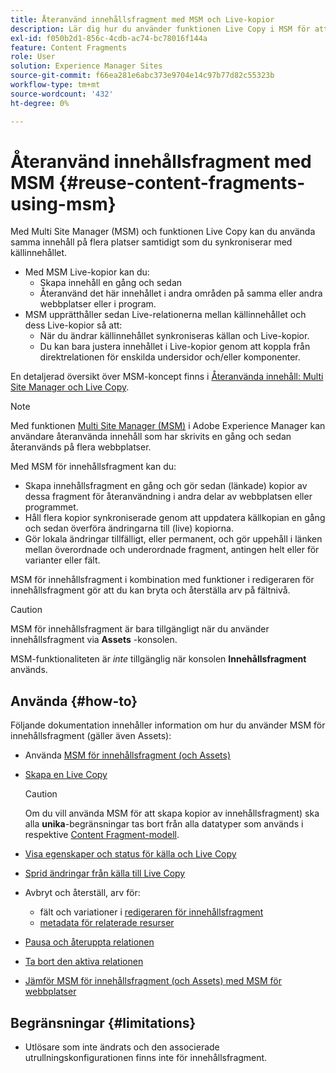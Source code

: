 ```yaml
---
title: Återanvänd innehållsfragment med MSM och Live-kopior
description: Lär dig hur du använder funktionen Live Copy i MSM för att använda samma, eller liknande, innehåll i innehållsfragment på flera platser, samtidigt som du synkroniserar med källinnehållet.
exl-id: f050b2d1-856c-4cdb-ac74-bc78016f144a
feature: Content Fragments
role: User
solution: Experience Manager Sites
source-git-commit: f66ea281e6abc373e9704e14c97b77d82c55323b
workflow-type: tm+mt
source-wordcount: '432'
ht-degree: 0%

---
```


# Återanvänd innehållsfragment med MSM {#reuse-content-fragments-using-msm}

Med Multi Site Manager (MSM) och funktionen Live Copy kan du använda samma innehåll på flera platser samtidigt som du synkroniserar med källinnehållet.

* Med MSM Live-kopior kan du:
   * Skapa innehåll en gång och sedan
   * Återanvänd det här innehållet i andra områden på samma eller andra webbplatser eller i program.
* MSM upprätthåller sedan Live-relationerna mellan källinnehållet och dess Live-kopior så att:
   * När du ändrar källinnehållet synkroniseras källan och Live-kopior.
   * Du kan bara justera innehållet i Live-kopior genom att koppla från direktrelationen för enskilda undersidor och/eller komponenter.

En detaljerad översikt över MSM-koncept finns i [Återanvända innehåll: Multi Site Manager och Live Copy](/help/sites-cloud/administering/msm/overview.md).

>[!NOTE]
>
>Med funktionen [Multi Site Manager (MSM)](/help/sites-cloud/administering/msm/overview.md) i Adobe Experience Manager kan användare återanvända innehåll som har skrivits en gång och sedan återanvänds på flera webbplatser.

Med MSM för innehållsfragment kan du:

* Skapa innehållsfragment en gång och gör sedan (länkade) kopior av dessa fragment för återanvändning i andra delar av webbplatsen eller programmet.
* Håll flera kopior synkroniserade genom att uppdatera källkopian en gång och sedan överföra ändringarna till (live) kopiorna.
* Gör lokala ändringar tillfälligt, eller permanent, och gör uppehåll i länken mellan överordnade och underordnade fragment, antingen helt eller för varianter eller fält.

MSM för innehållsfragment i kombination med funktioner i redigeraren för innehållsfragment gör att du kan bryta och återställa arv på fältnivå.

>[!CAUTION]
>
>MSM för innehållsfragment är bara tillgängligt när du använder innehållsfragment via **Assets** -konsolen.
>
>MSM-funktionaliteten är *inte* tillgänglig när konsolen **Innehållsfragment** används.

## Använda {#how-to}

Följande dokumentation innehåller information om hur du använder MSM för innehållsfragment (gäller även Assets):

* Använda [MSM för innehållsfragment (och Assets)](/help/assets/reuse-assets-using-msm.md)

* [Skapa en Live Copy](/help/assets/reuse-assets-using-msm.md)

  >[!CAUTION]
  >
  >Om du vill använda MSM för att skapa kopior av innehållsfragment) ska alla **unika**-begränsningar tas bort från alla datatyper som används i respektive [Content Fragment-modell](/help/assets/content-fragments/content-fragments-models.md).

* [Visa egenskaper och status för källa och Live Copy](/help/assets/reuse-assets-using-msm.md#properties)
* [Sprid ändringar från källa till Live Copy](/help/assets/reuse-assets-using-msm.md#rollout-sync)
* Avbryt och återställ, arv för:
   * fält och variationer i [redigeraren för innehållsfragment](/help/assets/content-fragments/content-fragments-variations.md#inheritance)
   * [metadata för relaterade resurser](/help/assets/content-fragments/content-fragments-variations.md#canceling-reenabling-inheritance-individual-items)
* [Pausa och återuppta relationen](/help/assets/reuse-assets-using-msm.md#suspend-resume)
* [Ta bort den aktiva relationen](/help/assets/reuse-assets-using-msm.md#detach)
* [Jämför MSM för innehållsfragment (och Assets) med MSM för webbplatser](/help/assets/reuse-assets-using-msm.md#comparison)

## Begränsningar {#limitations}

* Utlösare som inte ändrats och den associerade utrullningskonfigurationen finns inte för innehållsfragment.
